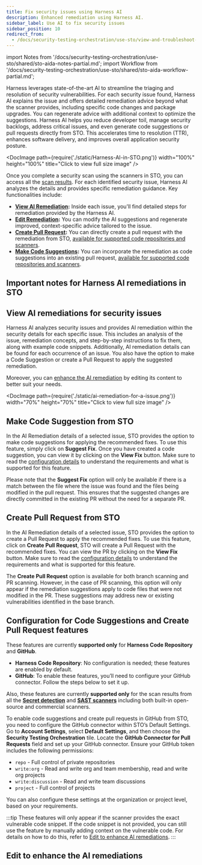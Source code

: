 ```yaml
---
title: Fix security issues using Harness AI
description: Enhanced remediation using Harness AI.
sidebar_label: Use AI to fix security issues
sidebar_position: 10
redirect_from: 
  - /docs/security-testing-orchestration/use-sto/view-and-troubleshoot-vulnerabilities/ai-based-remediations
---
```



<!-- import Intro from '/docs/security-testing-orchestration/use-sto/shared/sto-aida-overview-partial.md'; -->

import Notes from '/docs/security-testing-orchestration/use-sto/shared/sto-aida-notes-partial.md';
import Workflow from '/docs/security-testing-orchestration/use-sto/shared/sto-aida-workflow-partial.md';


Harness leverages state-of-the-art AI to streamline the triaging and resolution of security vulnerabilities. For each security issue found, Harness AI explains the issue and offers detailed remediation advice beyond what the scanner provides, including specific code changes and package upgrades. You can regenerate advice with additional context to optimize the suggestions. Harness AI helps you reduce developer toil, manage security backlogs, address critical issues, and even generate code suggestions or pull requests directly from STO. This accelerates time to resolution (TTR), enhances software delivery, and improves overall application security posture.

<DocImage path={require('./static/Harness-AI-in-STO.png')} width="100%" height="100%" title="Click to view full size image" />

Once you complete a security scan using the scanners in STO, you can access all the [scan results](/docs/security-testing-orchestration/view-security-test-results/view-scan-results.md). For each identified security issue, Harness AI analyzes the details and provides specific remediation guidance. Key functionalities include:

- **[View AI Remediation](#view-ai-remediations-for-security-issues):** Inside each issue, you'll find detailed steps for remediation provided by the Harness AI.
- **[Edit Remediation](#edit-to-enhance-the-ai-remediations):** You can modify the AI suggestions and regenerate improved, context-specific advice tailored to the issue.
- **[Create Pull Request](#create-pull-request-from-sto):** You can directly create a pull request with the remediation from STO, [available for supported code repositories and scanners](#configuration-for-code-suggestions-and-create-pull-request-features).
- **[Make Code Suggestions](#make-code-suggestion-from-sto):** You can incorporate the remediation as code suggestions into an existing pull request, [available for supported code repositories and scanners](#configuration-for-code-suggestions-and-create-pull-request-features).

<DocVideo src="https://youtu.be/h-Obqn2b9o4?si=nLu299rwZUfHODSH" />

## Important notes for Harness AI remediations in STO


<Notes />

## View AI remediations for security issues
Harness AI analyzes security issues and provides AI remediation within the security details for each specific issue. This includes an analysis of the issue, remediation concepts, and step-by-step instructions to fix them, along with example code snippets. Additionally, AI remediation details can be found for each occurrence of an issue. You also have the option to make a Code Suggestion or create a Pull Request to apply the suggested remediation.

Moreover, you can [enhance the AI remediation](#edit-to-enhance-the-ai-remediations) by editing its content to better suit your needs.

<DocImage path={require('./static/ai-remediation-for-a-issue.png')} width="70%" height="70%" title="Click to view full size image" />

## Make Code Suggestion from STO

In the AI Remediation details of a selected issue, STO provides the option to make code suggestions for applying the recommended fixes. To use this feature, simply click on **Suggest Fix**. Once you have created a code suggestion, you can view it by clicking on the **View Fix** button. Make sure to read the [configuration details](#configuration-for-code-suggestions-and-create-pull-request-features) to understand the requirements and what is supported for this feature.

Please note that the **Suggest Fix** option will only be available if there is a match between the file where the issue was found and the files being modified in the pull request. This ensures that the suggested changes are directly committed in the existing PR without the need for a separate PR.

## Create Pull Request from STO

In the AI Remediation details of a selected issue, STO provides the option to create a Pull Request to apply the recommended fixes. To use this feature, click on **Create Pull Request**, STO will create a Pull Request with the recommended fixes. You can view the PR by clicking on the **View Fix** button. Make sure to read the [configuration details](#configuration-for-code-suggestions-and-create-pull-request-features) to understand the requirements and what is supported for this feature.

The **Create Pull Request** option is available for both branch scanning and PR scanning. However, in the case of PR scanning, this option will only appear if the remediation suggestions apply to code files that were not modified in the PR. These suggestions may address new or existing vulnerabilities identified in the base branch.

## Configuration for Code Suggestions and Create Pull Request features
These features are currently **supported only** for **Harness Code Repository** and **GitHub**.
- **Harness Code Repository**: No configuration is needed; these features are enabled by default.
- **GitHub**: To enable these features, you’ll need to configure your GitHub connector. Follow the steps below to set it up.

Also, these features are currently **supported only** for the scan results from all the [**Secret detection**](/docs/security-testing-orchestration/whats-supported/scanners?view-by=target-type#code-repo-scanners) and [**SAST scanners**](/docs/security-testing-orchestration/whats-supported/scanners?view-by=target-type#code-repo-scanners) including both built-in open-source and commercial scanners.

To enable code suggestions and create pull requests in GitHub from STO, you need to configure the GitHub connector within STO’s Default Settings. Go to **Account Settings**, select **Default Settings**, and then choose the **Security Testing Orchestration** tile. Locate the **GitHub Connector for Pull Requests** field and set up your GitHub connector. Ensure your GitHub token includes the following permissions:
- `repo` - Full control of private repositories
- `write:org` - Read and write org and team membership, read and write org projects
- `write:discussion` - Read and write team discussions
- `project` - Full control of projects

You can also configure these settings at the organization or project level, based on your requirements.

:::tip
These features will only appear if the scanner provides the exact vulnerable code snippet. If the code snippet is not provided, you can still use the feature by manually adding context on the vulnerable code. For details on how to do this, refer to [Edit to enhance AI remediations](/docs/security-testing-orchestration/remediations/ai-based-remediations#edit-to-enhance-the-ai-remediations).
:::

## Edit to enhance the AI remediations

<Workflow />